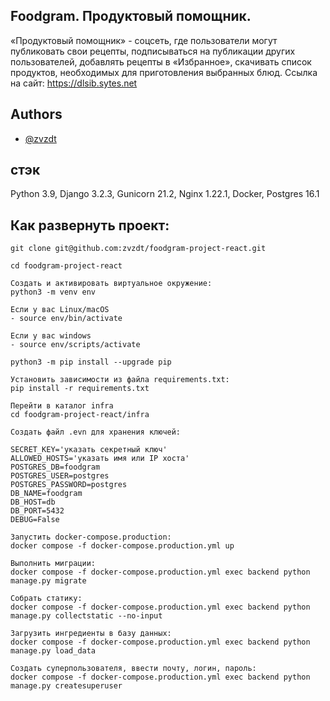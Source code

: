 
## Foodgram. Продуктовый помощник.

«Продуктовый помощник» - соцсеть, где пользователи могут публиковать свои рецепты, подписываться на публикации других пользователей, добавлять рецепты в «Избранное», скачивать список продуктов, необходимых для приготовления выбранных блюд. Ссылка на сайт: https://dlsib.sytes.net

## Authors

- [@zvzdt](https://www.github.com/zvzdt)


## стэк

Python 3.9, Django 3.2.3, Gunicorn 21.2, Nginx 1.22.1, Docker, Postgres 16.1


## Как развернуть проект:
```
git clone git@github.com:zvzdt/foodgram-project-react.git
```
```
cd foodgram-project-react
```
```
Cоздать и активировать виртуальное окружение:
python3 -m venv env
```
```
Если у вас Linux/macOS
- source env/bin/activate
```
```
Если у вас windows
- source env/scripts/activate
```
```
python3 -m pip install --upgrade pip
```
```
Установить зависимости из файла requirements.txt:
pip install -r requirements.txt
```
```
Перейти в каталог infra
cd foodgram-project-react/infra
```
```
Создать файл .evn для хранения ключей:

SECRET_KEY='указать секретный ключ'
ALLOWED_HOSTS='указать имя или IP хоста'
POSTGRES_DB=foodgram
POSTGRES_USER=postgres
POSTGRES_PASSWORD=postgres
DB_NAME=foodgram
DB_HOST=db
DB_PORT=5432
DEBUG=False
```
```
Запустить docker-compose.production:
docker compose -f docker-compose.production.yml up
```
```
Выполнить миграции:
docker compose -f docker-compose.production.yml exec backend python manage.py migrate
```
```
Собрать статику:
docker compose -f docker-compose.production.yml exec backend python manage.py collectstatic --no-input
```
```
Загрузить ингредиенты в базу данных:
docker compose -f docker-compose.production.yml exec backend python manage.py load_data
```
```
Создать суперпользователя, ввести почту, логин, пароль:
docker compose -f docker-compose.production.yml exec backend python manage.py createsuperuser
```

